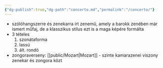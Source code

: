 ```yaml
---
{"dg-publish":true,"dg-path":"concerto.md","permalink":"/concerto/"}
---
```


- szólóhangszerre és zenekarra írt zenemű, amely a barokk zenében már ismert műfaj, de a klasszikus stílus ezt is a maga képére formálta
- 3 tételes
	1. szonátaforma
	2. lassú
	3. ált. rondó
- zongoraverseny: [[public/Mozart\|Mozart]] - szinte kamarazenei viszony zenekar és zongora közt

